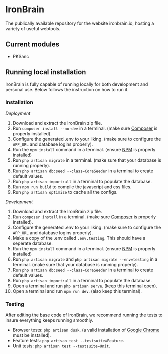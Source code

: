 # IronBrain
The publically available repository for the website ironbrain.io, hosting a variety of useful webtools.

## Current modules
- PKSanc

## Running local installation
IronBrain is fully capable of running locally for both development and personal use. Below follows the instruction on how to run it.

### Installation
*Deployment*

1. Download and extract the IronBrain zip file.
2. Run `composer install --no-dev` in a terminal. (make sure [Composer](https://getcomposer.org) is properly installed). 
3. Configure the generated .env to your liking. (make sure to configure the `APP_URL` and database logins properly).
4. Run the `npm install` command in a terminal. (ensure [NPM](https://www.npmjs.com) is properly installed)
5. Run `php artisan migrate` in a terminal. (make sure that your database is running properly). 
6. Run `php artisan db:seed --class=CoreSeeder` in a terminal to create default values.
7. Run `php artisan import:all` in a terminal to populate the database.
8. Run `npm run build` to compile the javascript and css files.
9. Run `php artisan optimize` to cache all the configs. 

*Development*
1. Download and extract the IronBrain zip file.
2. Run `composer install` in a terminal. (make sure [Composer](https://getcomposer.org) is properly installed).
3. Configure the generated .env to your liking. (make sure to configure the `APP_URL` and database logins properly).
4. Make a copy of the .env called `.env.testing`. This should have a seperate database.
5. Run the `npm install` command in a terminal. (ensure [NPM](https://www.npmjs.com) is properly installed)
6. Run `php artisan migrate` and `php artisan migrate --env=testing` in a terminal. (make sure that your database is running properly).
7. Run `php artisan db:seed --class=CoreSeeder` in a terminal to create default values.
8. Run `php artisan import:all` in a terminal to populate the database.
9. Open a terminal and run `php artisan serve`. (keep this terminal open).
10. Open a terminal and run `npm run dev`. (also keep this terminal).

### Testing
After editing the base code of IronBrain, we recommend running the tests to insure everything keeps running smoothly.
- Browser tests: `php artisan dusk`. (a valid installation of [Google Chrome](https://www.google.com/chrome/) must be installed).
- Feature tests: `php artisan test --testsuite=Feature`.
- Unit tests: `php artisan test --testsuite=Unit`. 
